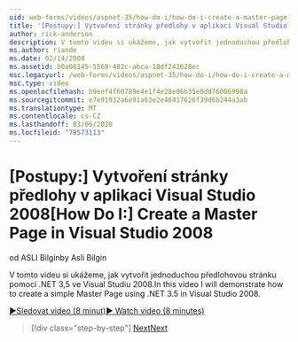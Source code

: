 ```yaml
---
uid: web-forms/videos/aspnet-35/how-do-i/how-do-i-create-a-master-page-in-visual-studio-2008
title: '[Postupy:] Vytvoření stránky předlohy v aplikaci Visual Studio 2008 | Microsoft Docs'
author: rick-anderson
description: V tomto videu si ukážeme, jak vytvořit jednoduchou předlohovou stránku pomocí .NET 3,5 ve Visual Studiu 2008.
ms.author: riande
ms.date: 02/14/2008
ms.assetid: b0a08145-5569-482c-abca-18df242628ec
msc.legacyurl: /web-forms/videos/aspnet-35/how-do-i/how-do-i-create-a-master-page-in-visual-studio-2008
msc.type: video
ms.openlocfilehash: b9eef4f60789e4e1f4e28e06b35e0dd76006998a
ms.sourcegitcommit: e7e91932a6e91a63e2e46417626f39d6b244a3ab
ms.translationtype: MT
ms.contentlocale: cs-CZ
ms.lasthandoff: 03/06/2020
ms.locfileid: "78573113"
---
```

# <a name="how-do-i-create-a-master-page-in-visual-studio-2008"></a><span data-ttu-id="82ecd-103">[Postupy:] Vytvoření stránky předlohy v aplikaci Visual Studio 2008</span><span class="sxs-lookup"><span data-stu-id="82ecd-103">[How Do I:] Create a Master Page in Visual Studio 2008</span></span>

<span data-ttu-id="82ecd-104">od ASLI Bilgin</span><span class="sxs-lookup"><span data-stu-id="82ecd-104">by Asli Bilgin</span></span>

<span data-ttu-id="82ecd-105">V tomto videu si ukážeme, jak vytvořit jednoduchou předlohovou stránku pomocí .NET 3,5 ve Visual Studiu 2008.</span><span class="sxs-lookup"><span data-stu-id="82ecd-105">In this video I will demonstrate how to create a simple Master Page using .NET 3.5 in Visual Studio 2008.</span></span>

[<span data-ttu-id="82ecd-106">&#9654;Sledovat video (8 minut)</span><span class="sxs-lookup"><span data-stu-id="82ecd-106">&#9654; Watch video (8 minutes)</span></span>](https://channel9.msdn.com/Blogs/ASP-NET-Site-Videos/how-do-i-create-a-master-page-in-visual-studio-2008)

> [!div class="step-by-step"]
> [<span data-ttu-id="82ecd-107">Next</span><span class="sxs-lookup"><span data-stu-id="82ecd-107">Next</span></span>](how-do-i-create-nested-master-page-in-visual-studio-2008.md)

